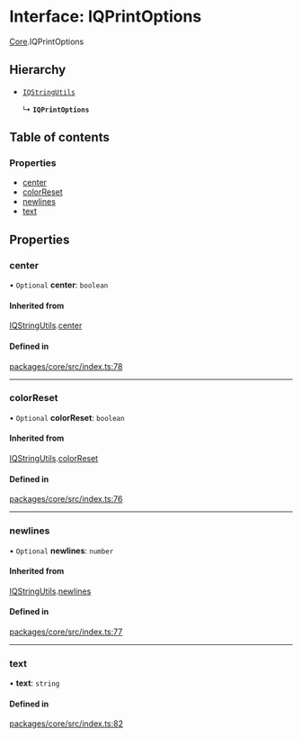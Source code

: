 # Interface: IQPrintOptions

[Core](../modules/Core.md).IQPrintOptions

## Hierarchy

- [`IQStringUtils`](Core.IQStringUtils.md)

  ↳ **`IQPrintOptions`**

## Table of contents

### Properties

- [center](Core.IQPrintOptions.md#center)
- [colorReset](Core.IQPrintOptions.md#colorreset)
- [newlines](Core.IQPrintOptions.md#newlines)
- [text](Core.IQPrintOptions.md#text)

## Properties

### center

• `Optional` **center**: `boolean`

#### Inherited from

[IQStringUtils](Core.IQStringUtils.md).[center](Core.IQStringUtils.md#center)

#### Defined in

[packages/core/src/index.ts:78](https://github.com/iniquitybbs/iniquity/blob/ab60d91/packages/core/src/index.ts#L78)

___

### colorReset

• `Optional` **colorReset**: `boolean`

#### Inherited from

[IQStringUtils](Core.IQStringUtils.md).[colorReset](Core.IQStringUtils.md#colorreset)

#### Defined in

[packages/core/src/index.ts:76](https://github.com/iniquitybbs/iniquity/blob/ab60d91/packages/core/src/index.ts#L76)

___

### newlines

• `Optional` **newlines**: `number`

#### Inherited from

[IQStringUtils](Core.IQStringUtils.md).[newlines](Core.IQStringUtils.md#newlines)

#### Defined in

[packages/core/src/index.ts:77](https://github.com/iniquitybbs/iniquity/blob/ab60d91/packages/core/src/index.ts#L77)

___

### text

• **text**: `string`

#### Defined in

[packages/core/src/index.ts:82](https://github.com/iniquitybbs/iniquity/blob/ab60d91/packages/core/src/index.ts#L82)
